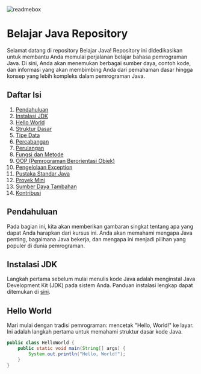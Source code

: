 ![readmebox](https://github.com/porn-codex/Java79/assets/106463487/c7327c43-75d7-4e9b-b818-b96648559d97)


# Belajar Java Repository

Selamat datang di repository Belajar Java! Repository ini didedikasikan untuk membantu Anda memulai perjalanan belajar bahasa pemrograman Java. Di sini, Anda akan menemukan berbagai sumber daya, contoh kode, dan informasi yang akan membimbing Anda dari pemahaman dasar hingga konsep yang lebih kompleks dalam pemrograman Java.

## Daftar Isi

1. [Pendahuluan](#pendahuluan)
2. [Instalasi JDK](#instalasi-jdk)
3. [Hello World](#hello-world)
4. [Struktur Dasar](#struktur-dasar)
5. [Tipe Data](#tipe-data)
6. [Percabangan](#percabangan)
7. [Perulangan](#perulangan)
8. [Fungsi dan Metode](#fungsi-dan-metode)
9. [OOP (Pemrograman Berorientasi Objek)](#oop)
10. [Pengelolaan Exception](#pengelolaan-exception)
11. [Pustaka Standar Java](#pustaka-standar-java)
12. [Proyek Mini](#proyek-mini)
13. [Sumber Daya Tambahan](#sumber-daya-tambahan)
14. [Kontribusi](#kontribusi)

## Pendahuluan

Pada bagian ini, kita akan memberikan gambaran singkat tentang apa yang dapat Anda harapkan dari kursus ini. Anda akan memahami mengapa Java penting, bagaimana Java bekerja, dan mengapa ini menjadi pilihan yang populer di dunia pemrograman.

## Instalasi JDK

Langkah pertama sebelum mulai menulis kode Java adalah menginstal Java Development Kit (JDK) pada sistem Anda. Panduan instalasi lengkap dapat ditemukan di [sini](https://www.oracle.com/id/java/technologies/downloads/).

## Hello World

Mari mulai dengan tradisi pemrograman: mencetak "Hello, World!" ke layar. Ini adalah langkah pertama untuk memahami struktur dasar kode Java.

```java
public class HelloWorld {
    public static void main(String[] args) {
        System.out.println("Hello, World!");
    }
}
